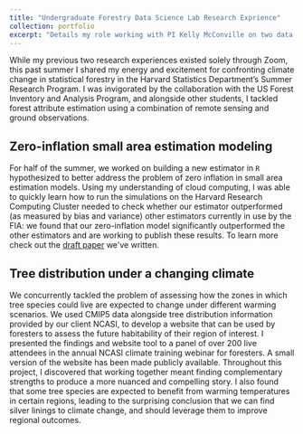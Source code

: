 ```yaml
---
title: "Undergraduate Forestry Data Science Lab Research Exprience"
collection: portfolio
excerpt: "Details my role working with PI Kelly McConville on two data science projects.<br/><img src='../images/all_j_photos/ufds-portfolio-pic.png' width=500>"
---
```

While my previous two research experiences existed solely through Zoom, this past summer I shared my energy and excitement for confronting climate change in statistical forestry in the Harvard Statistics Department’s Summer Research Program. I was invigorated by the collaboration with the US Forest Inventory and Analysis Program, and alongside other students, I tackled forest attribute estimation using a combination of remote sensing and ground observations. 

## Zero-inflation small area estimation modeling
For half of the summer, we worked on building a new estimator in `R` hypothesized to better address the problem of zero inflation in small area estimation models. Using my understanding of cloud computing, I was able to quickly learn how to run the simulations on the Harvard Research Computing Cluster needed to check whether our estimator outperformed (as measured by bias and variance) other estimators currently in use by the FIA: we found that our zero-inflation model significantly outperformed the other estimators and are working to publish these results. To learn more check out the [draft paper](https://julians42.github.io/publication/zi-sae) we've written. 

## Tree distribution under a changing climate
We concurrently tackled the problem of assessing how the zones in which tree species could live are expected to change under different warming scenarios. We used CMIP5 data alongside tree distribution information provided by our client NCASI, to develop a website that can be used by foresters to assess the future habitability of their region of interest. I presented the findings and website tool to a panel of over 200 live attendees in the annual NCASI climate training webinar for foresters. A small version of the website has been made publicly available. Throughout this project, I discovered that working together meant finding complementary strengths to produce a more nuanced and compelling story. I also found that some tree species are expected to benefit from warming temperatures in certain regions, leading to the surprising conclusion that we can find silver linings to climate change, and should leverage them to improve regional outcomes.